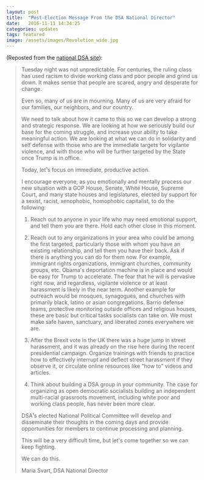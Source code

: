 ```yaml
---
layout: post
title:  "Post-Election Message From the DSA National Director"
date:   2016-11-11 14:34:25
categories: updates 
tags: featured
image: /assets/images/Revolution_wide.jpg
---
```

(Reposted from the [national DSA site](http://www.dsausa.org/post_election_message_from_the_dsa_national_director)):

> Tuesday night was not unpredictable. For centuries, the ruling class has used racism to divide working class and poor people and grind us down. It makes sense that people are scared, angry and desperate for change.
> 
> Even so, many of us are in mourning. Many of us are very afraid for our families, our neighbors, and our country.
>  
> We need to talk about how it came to this so we can develop a strong and strategic response. We are looking at how we seriously build our base for the coming struggle, and increase your ability to take meaningful action. We are looking at what we can do in solidarity and self defense with those who are the immediate targets for vigilante violence, and with those who will be further targeted by the State once Trump is in office.
>  
> Today, let¹s focus on immediate, productive action.
>  
> I encourage everyone, as you emotionally and mentally process our new situation with a GOP House, Senate, White House, Supreme Court, and many state houses and legislatures, elected by support for a sexist, racist, xenophobic, homophobic capitalist, to do the following:
>  
> 1) Reach out to anyone in your life who may need emotional support, and tell them you are there. Hold each other close in this moment.
>  
> 2) Reach out to any organizations in your area who could be among the first targeted, particularly those with whom you have an existing relationship, and tell them you have their back. Ask if there is anything you can do for them now. For example, immigrant rights organizations, immigrant churches, community groups, etc. Obama's deportation machine is in place and would be easy for Trump to accelerate. The fear that he will is pervasive right now, and regardless, vigilante violence or at least harassment is likely in the near term. Another example for outreach would be mosques, synagogues, and churches with primarily black, latino or asian congregations. Barrio defense teams, protective monitoring outside offices and religious houses, these are basic but critical tasks socialists can take on. We must make safe haven, sanctuary, and liberated zones everywhere we are.
>  
> 3) After the Brexit vote in the UK there was a huge jump in street harassment, and it was already on the rise here during the recent presidential campaign. Organize trainings with friends to practice how to effectively interrupt and deflect street harassment if they observe it, or circulate online resources like "how to" videos and articles.
>  
> 4) Think about building a DSA group in your community. The case for organizing as open democratic socialists building an independent multi-racial grassroots movement, including white poor and working class people, has never been more clear.
>  
> DSA¹s elected National Political Committee will develop and disseminate their thoughts in the coming days and provide opportunities for members to continue processing and planning.
> 
> This will be a very difficult time, but let's come together so we can keep fighting.
> 
>We can do this.
> 
>Maria Svart, DSA National Director